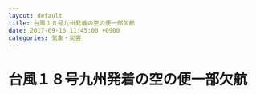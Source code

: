 ```yaml
---
layout: default
title: 台風１８号九州発着の空の便一部欠航
date: 2017-09-16 11:45:00 +0900
categories: 気象・災害
---
```


# 台風１８号九州発着の空の便一部欠航

